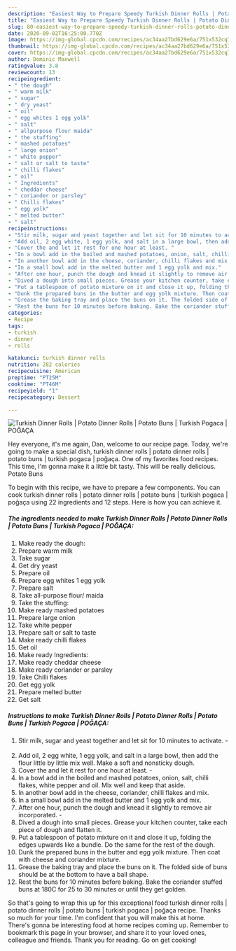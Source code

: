 ```yaml
---
description: "Easiest Way to Prepare Speedy Turkish Dinner Rolls | Potato Dinner Rolls | Potato Buns | Turkish Pogaca | POĞAÇA"
title: "Easiest Way to Prepare Speedy Turkish Dinner Rolls | Potato Dinner Rolls | Potato Buns | Turkish Pogaca | POĞAÇA"
slug: 80-easiest-way-to-prepare-speedy-turkish-dinner-rolls-potato-dinner-rolls-potato-buns-turkish-pogaca-pogaca
date: 2020-09-02T16:25:00.770Z
image: https://img-global.cpcdn.com/recipes/ac34aa27bd629e6a/751x532cq70/turkish-dinner-rolls-potato-dinner-rolls-potato-buns-turkish-pogaca-pogaca-recipe-main-photo.jpg
thumbnail: https://img-global.cpcdn.com/recipes/ac34aa27bd629e6a/751x532cq70/turkish-dinner-rolls-potato-dinner-rolls-potato-buns-turkish-pogaca-pogaca-recipe-main-photo.jpg
cover: https://img-global.cpcdn.com/recipes/ac34aa27bd629e6a/751x532cq70/turkish-dinner-rolls-potato-dinner-rolls-potato-buns-turkish-pogaca-pogaca-recipe-main-photo.jpg
author: Dominic Maxwell
ratingvalue: 3.8
reviewcount: 13
recipeingredient:
- " the dough"
- " warm milk"
- " sugar"
- " dry yeast"
- " oil"
- " egg whites 1 egg yolk"
- " salt"
- " allpurpose flour maida"
- " the stuffing"
- " mashed potatoes"
- " large onion"
- " white pepper"
- " salt or salt to taste"
- " chilli flakes"
- " oil"
- " Ingredients"
- " cheddar cheese"
- " coriander or parsley"
- " Chilli flakes"
- " egg yolk"
- " melted butter"
- " salt"
recipeinstructions:
- "Stir milk, sugar and yeast together and let sit for 10 minutes to activate. ​"
- "Add oil, 2 egg white, 1 egg yolk, and salt in a large bowl, then add the flour little by little mix well. Make a soft and nonsticky dough."
- "Cover the and let it rest for one hour at least. ​"
- "In a bowl add in the boiled and mashed potatoes, onion, salt, chilli flakes, white pepper and oil. Mix well and keep that aside."
- "In another bowl add in the cheese, coriander, chilli flakes and mix."
- "In a small bowl add in the melted butter and 1 egg yolk and mix."
- "After one hour, punch the dough and knead it slightly to remove air incorporated. ​"
- "Dived a dough into small pieces. Grease your kitchen counter, take each piece of dough and flatten it."
- "Put a tablespoon of potato mixture on it and close it up, folding the edges upwards like a bundle. Do the same for the rest of the dough."
- "Dunk the prepared buns in the butter and egg yolk mixture. Then coat with cheese and coriander mixture."
- "Grease the baking tray and place the buns on it. The folded side of buns should be at the bottom to have a ball shape."
- "Rest the buns for 10 minutes before baking. Bake the coriander stuffed buns at 180C for 25 to 30 minutes or until they get golden."
categories:
- Recipe
tags:
- turkish
- dinner
- rolls

katakunci: turkish dinner rolls 
nutrition: 282 calories
recipecuisine: American
preptime: "PT25M"
cooktime: "PT46M"
recipeyield: "1"
recipecategory: Dessert

---
```



![Turkish Dinner Rolls | Potato Dinner Rolls | Potato Buns | Turkish Pogaca | POĞAÇA](https://img-global.cpcdn.com/recipes/ac34aa27bd629e6a/751x532cq70/turkish-dinner-rolls-potato-dinner-rolls-potato-buns-turkish-pogaca-pogaca-recipe-main-photo.jpg)

Hey everyone, it's me again, Dan, welcome to our recipe page. Today, we're going to make a special dish, turkish dinner rolls | potato dinner rolls | potato buns | turkish pogaca | poğaça. One of my favorites food recipes. This time, I'm gonna make it a little bit tasty. This will be really delicious.
 Potato Buns 

To begin with this recipe, we have to prepare a few components. You can cook turkish dinner rolls | potato dinner rolls | potato buns | turkish pogaca | poğaça using 22 ingredients and 12 steps. Here is how you can achieve it.

<!--inarticleads1-->

##### The ingredients needed to make Turkish Dinner Rolls | Potato Dinner Rolls | Potato Buns | Turkish Pogaca | POĞAÇA:

1. Make ready  the dough:
1. Prepare  warm milk
1. Take  sugar
1. Get  dry yeast
1. Prepare  oil
1. Prepare  egg whites 1 egg yolk
1. Prepare  salt
1. Take  all-purpose flour/ maida
1. Take  the stuffing:
1. Make ready  mashed potatoes
1. Prepare  large onion
1. Take  white pepper
1. Prepare  salt or salt to taste
1. Make ready  chilli flakes
1. Get  oil
1. Make ready  Ingredients:
1. Make ready  cheddar cheese
1. Make ready  coriander or parsley
1. Take  Chilli flakes
1. Get  egg yolk
1. Prepare  melted butter
1. Get  salt




<!--inarticleads2-->

##### Instructions to make Turkish Dinner Rolls | Potato Dinner Rolls | Potato Buns | Turkish Pogaca | POĞAÇA:

1. Stir milk, sugar and yeast together and let sit for 10 minutes to activate. - ​
1. Add oil, 2 egg white, 1 egg yolk, and salt in a large bowl, then add the flour little by little mix well. Make a soft and nonsticky dough.
1. Cover the and let it rest for one hour at least. - ​
1. In a bowl add in the boiled and mashed potatoes, onion, salt, chilli flakes, white pepper and oil. Mix well and keep that aside.
1. In another bowl add in the cheese, coriander, chilli flakes and mix.
1. In a small bowl add in the melted butter and 1 egg yolk and mix.
1. After one hour, punch the dough and knead it slightly to remove air incorporated. - ​
1. Dived a dough into small pieces. Grease your kitchen counter, take each piece of dough and flatten it.
1. Put a tablespoon of potato mixture on it and close it up, folding the edges upwards like a bundle. Do the same for the rest of the dough.
1. Dunk the prepared buns in the butter and egg yolk mixture. Then coat with cheese and coriander mixture.
1. Grease the baking tray and place the buns on it. The folded side of buns should be at the bottom to have a ball shape.
1. Rest the buns for 10 minutes before baking. Bake the coriander stuffed buns at 180C for 25 to 30 minutes or until they get golden.




So that's going to wrap this up for this exceptional food turkish dinner rolls | potato dinner rolls | potato buns | turkish pogaca | poğaça recipe. Thanks so much for your time. I'm confident that you will make this at home. There's gonna be interesting food at home recipes coming up. Remember to bookmark this page in your browser, and share it to your loved ones, colleague and friends. Thank you for reading. Go on get cooking!

